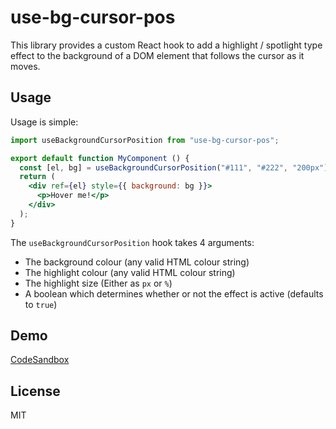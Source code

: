# use-bg-cursor-pos

This library provides a custom React hook to add a highlight / spotlight type effect to the background of a DOM element that follows the cursor as it moves.

## Usage

Usage is simple:

```jsx
import useBackgroundCursorPosition from "use-bg-cursor-pos";

export default function MyComponent () {
  const [el, bg] = useBackgroundCursorPosition("#111", "#222", "200px");
  return (
    <div ref={el} style={{ background: bg }}>
      <p>Hover me!</p>
    </div>
  );
}
```

The `useBackgroundCursorPosition` hook takes 4 arguments:
* The background colour (any valid HTML colour string)
* The highlight colour (any valid HTML colour string)
* The highlight size (Either as `px` or `%`)
* A boolean which determines whether or not the effect is active (defaults to `true`)

## Demo

[CodeSandbox](https://codesandbox.io/s/sad-satoshi-75rbin)

## License

MIT
